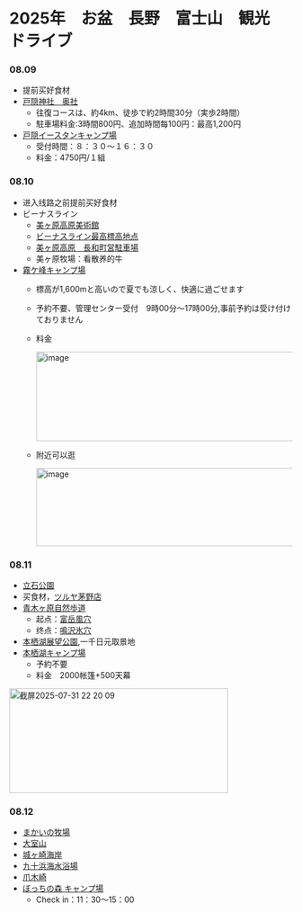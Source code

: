 # 2025年　お盆　長野　富士山　観光　ドライブ

### 08.09
- 提前买好食材
- [戸隠神社　奥社](https://maps.app.goo.gl/7SQ7RfzbXZGqtATw5?g_st=ipc)
  - 往復コースは、約4km、徒歩で約2時間30分（実歩2時間）
  - 駐車場料金:3時間800円、追加時間每100円：最高1,200円
- [戸隠イースタンキャンプ場](https://maps.app.goo.gl/pYuToGchyFnXiN418)
  - 受付時間：８：３０～１６：３０
  - 料金：4750円/１組

### 08.10
- 进入线路之前提前买好食材
- ビーナスライン
  - [美ヶ原高原美術館](https://maps.app.goo.gl/N2ywtfsGiLnKdYnn8)
  - [ビーナスライン最高標高地点](https://maps.app.goo.gl/9TrFWEfEPa9KM3UX6)
  - [美ヶ原高原　長和町営駐車場](https://maps.app.goo.gl/fBmqWkeJbisDpgac9)
  - 美ヶ原牧場：看散养的牛
- [霧ケ峰キャンプ場](https://maps.app.goo.gl/nCvfYeBVp6sXDQxf8)
  - 標高が1,600mと高いので夏でも涼しく、快適に過ごせます
  - 予約不要、管理センター受付　9時00分～17時00分,事前予約は受け付けておりません
  - 料金
    
    <img width="464" height="159" alt="image" src="https://github.com/user-attachments/assets/980c0e86-2eb2-410f-9177-e60a7b5aa691" />

  - 附近可以逛
 
    <img width="863" height="139" alt="image" src="https://github.com/user-attachments/assets/a6503f38-bd14-4c40-9c83-6b6e101d3b58" />

### 08.11
- [立石公園](https://maps.app.goo.gl/H8UeP6cqh79cAYFC7)
- 买食材，[ツルヤ茅野店](https://maps.app.goo.gl/okRjyGEwWBAn69uXA?g_st=ipc)
- [青木ヶ原自然歩道](https://maps.app.goo.gl/MZVrU6NpiUPLKjyh6?g_st=ipc)
  - 起点：[富岳風穴](https://maps.app.goo.gl/oq3zsFzCqUXsiAJM7?g_st=ipc)
  - 终点：[鳴沢氷穴](https://maps.app.goo.gl/kAm8rsChwHbjrDi98?g_st=ipc)
- [本栖湖展望公園](https://maps.app.goo.gl/G1zdVuByqxU8GFXn9?g_st=ipc),一千日元取景地
- [本栖湖キャンプ場](https://maps.app.goo.gl/HP9XYs7tdApGkLLJA)
  - 予約不要
  - 料金　2000帐篷+500天幕
<img width="389" height="186" alt="截屏2025-07-31 22 20 09" src="https://github.com/user-attachments/assets/a224fcc7-bd13-4bdb-9673-882aecf057f2" />

### 08.12
- [まかいの牧場](https://maps.app.goo.gl/mgBC6zStsDMd95H89)
- [大室山](https://maps.app.goo.gl/QkUjcFhg8mb9xMfC7)
- [城ヶ崎海岸](https://maps.app.goo.gl/w1cvshvDPzKMpoCh9)
- [九十浜海水浴場](https://maps.app.goo.gl/XaoE72EMCEKS8WjFA)
- [爪木崎](https://maps.app.goo.gl/4GsP45p4ii6BV5NKA)
- [ぼっちの森 キャンプ場](https://maps.app.goo.gl/j9HZeYhDj457NDZN9)
  - Check in：11：30～15：00
